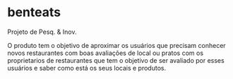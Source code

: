 # benteats

Projeto de Pesq. & Inov.

O produto tem o objetivo de aproximar os usuários que precisam conhecer novos restaurantes com boas avaliações de local ou pratos com os
proprietarios de restaurantes que tem o objetivo de ser avaliado por esses usuários e saber como está os seus locais e produtos.
